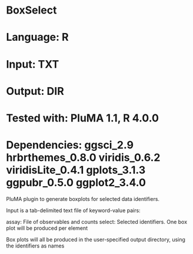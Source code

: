 # BoxSelect
# Language: R
# Input: TXT
# Output: DIR 
# Tested with: PluMA 1.1, R 4.0.0
# Dependencies: ggsci_2.9         hrbrthemes_0.8.0  viridis_0.6.2     viridisLite_0.4.1  gplots_3.1.3      ggpubr_0.5.0      ggplot2_3.4.0

PluMA plugin to generate boxplots for selected data identifiers.

Input is a tab-delimited text file of keyword-value pairs:

assay: File of observables and counts
select: Selected identifiers.  One box plot will be produced per element

Box plots will all be produced in the user-specified output directory, using the identifiers as names 
